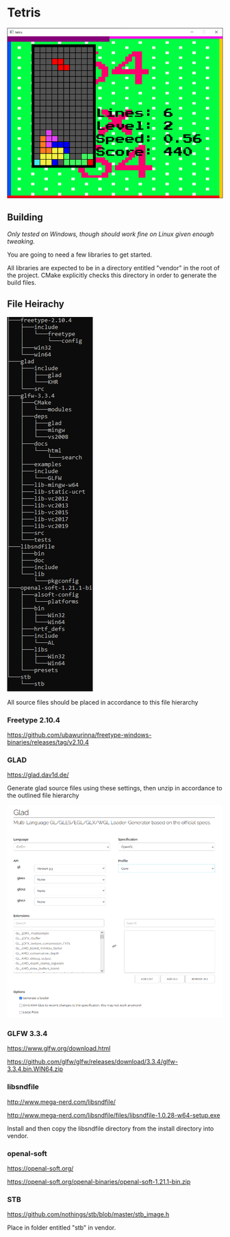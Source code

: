 # Tetris
![alt text](screenshot_1.PNG "screenshot")


## Building
_Only tested on Windows, though should work fine on Linux given enough tweaking._

You are going to need a few libraries to get started.

All libraries are expected to be in a directory entitled "vendor" in the root of the project. CMake explicitly checks
this directory in order to generate the build files.

## File Heirachy
![alt text](vendor_tree.png "vendor tree")

All source files should be placed in accordance to this file hierarchy

### Freetype 2.10.4
https://github.com/ubawurinna/freetype-windows-binaries/releases/tag/v2.10.4


### GLAD
https://glad.dav1d.de/

Generate glad source files using these settings, then unzip in accordance to the outlined file hierarchy

![alt text](GLAD_webservice.png "glad")

### GLFW 3.3.4
https://www.glfw.org/download.html

https://github.com/glfw/glfw/releases/download/3.3.4/glfw-3.3.4.bin.WIN64.zip

### libsndfile
http://www.mega-nerd.com/libsndfile/

http://www.mega-nerd.com/libsndfile/files/libsndfile-1.0.28-w64-setup.exe

Install and then copy the libsndfile directory from the install directory into vendor.

### openal-soft
https://openal-soft.org/

https://openal-soft.org/openal-binaries/openal-soft-1.21.1-bin.zip

### STB
https://github.com/nothings/stb/blob/master/stb_image.h

Place in folder entitled "stb" in vendor.